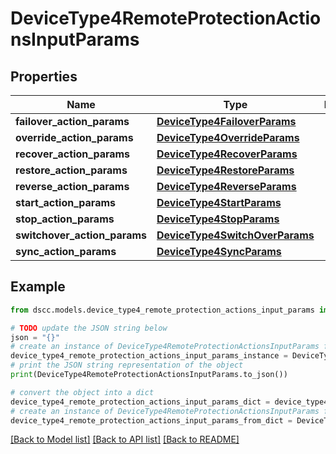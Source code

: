 # DeviceType4RemoteProtectionActionsInputParams


## Properties

Name | Type | Description | Notes
------------ | ------------- | ------------- | -------------
**failover_action_params** | [**DeviceType4FailoverParams**](DeviceType4FailoverParams.md) |  | [optional] 
**override_action_params** | [**DeviceType4OverrideParams**](DeviceType4OverrideParams.md) |  | [optional] 
**recover_action_params** | [**DeviceType4RecoverParams**](DeviceType4RecoverParams.md) |  | [optional] 
**restore_action_params** | [**DeviceType4RestoreParams**](DeviceType4RestoreParams.md) |  | [optional] 
**reverse_action_params** | [**DeviceType4ReverseParams**](DeviceType4ReverseParams.md) |  | [optional] 
**start_action_params** | [**DeviceType4StartParams**](DeviceType4StartParams.md) |  | [optional] 
**stop_action_params** | [**DeviceType4StopParams**](DeviceType4StopParams.md) |  | [optional] 
**switchover_action_params** | [**DeviceType4SwitchOverParams**](DeviceType4SwitchOverParams.md) |  | [optional] 
**sync_action_params** | [**DeviceType4SyncParams**](DeviceType4SyncParams.md) |  | [optional] 

## Example

```python
from dscc.models.device_type4_remote_protection_actions_input_params import DeviceType4RemoteProtectionActionsInputParams

# TODO update the JSON string below
json = "{}"
# create an instance of DeviceType4RemoteProtectionActionsInputParams from a JSON string
device_type4_remote_protection_actions_input_params_instance = DeviceType4RemoteProtectionActionsInputParams.from_json(json)
# print the JSON string representation of the object
print(DeviceType4RemoteProtectionActionsInputParams.to_json())

# convert the object into a dict
device_type4_remote_protection_actions_input_params_dict = device_type4_remote_protection_actions_input_params_instance.to_dict()
# create an instance of DeviceType4RemoteProtectionActionsInputParams from a dict
device_type4_remote_protection_actions_input_params_from_dict = DeviceType4RemoteProtectionActionsInputParams.from_dict(device_type4_remote_protection_actions_input_params_dict)
```
[[Back to Model list]](../README.md#documentation-for-models) [[Back to API list]](../README.md#documentation-for-api-endpoints) [[Back to README]](../README.md)


